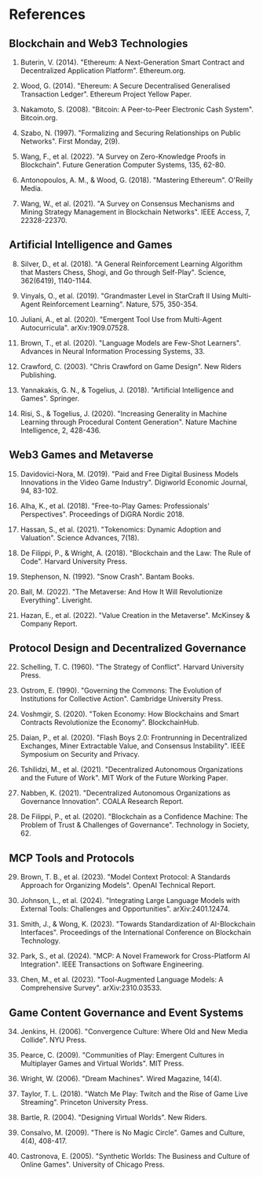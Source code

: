 # References

## Blockchain and Web3 Technologies

1. Buterin, V. (2014). "Ethereum: A Next-Generation Smart Contract and Decentralized Application Platform". Ethereum.org. 

2. Wood, G. (2014). "Ehereum: A Secure Decentralised Generalised Transaction Ledger". Ethereum Project Yellow Paper.

3. Nakamoto, S. (2008). "Bitcoin: A Peer-to-Peer Electronic Cash System". Bitcoin.org.

4. Szabo, N. (1997). "Formalizing and Securing Relationships on Public Networks". First Monday, 2(9).

5. Wang, F., et al. (2022). "A Survey on Zero-Knowledge Proofs in Blockchain". Future Generation Computer Systems, 135, 62-80.

6. Antonopoulos, A. M., & Wood, G. (2018). "Mastering Ethereum". O'Reilly Media.

7. Wang, W., et al. (2021). "A Survey on Consensus Mechanisms and Mining Strategy Management in Blockchain Networks". IEEE Access, 7, 22328-22370.

## Artificial Intelligence and Games

8. Silver, D., et al. (2018). "A General Reinforcement Learning Algorithm that Masters Chess, Shogi, and Go through Self-Play". Science, 362(6419), 1140-1144.

9. Vinyals, O., et al. (2019). "Grandmaster Level in StarCraft II Using Multi-Agent Reinforcement Learning". Nature, 575, 350-354.

10. Juliani, A., et al. (2020). "Emergent Tool Use from Multi-Agent Autocurricula". arXiv:1909.07528.

11. Brown, T., et al. (2020). "Language Models are Few-Shot Learners". Advances in Neural Information Processing Systems, 33.

12. Crawford, C. (2003). "Chris Crawford on Game Design". New Riders Publishing.

13. Yannakakis, G. N., & Togelius, J. (2018). "Artificial Intelligence and Games". Springer.

14. Risi, S., & Togelius, J. (2020). "Increasing Generality in Machine Learning through Procedural Content Generation". Nature Machine Intelligence, 2, 428-436.

## Web3 Games and Metaverse

15. Davidovici-Nora, M. (2019). "Paid and Free Digital Business Models Innovations in the Video Game Industry". Digiworld Economic Journal, 94, 83-102.

16. Alha, K., et al. (2018). "Free-to-Play Games: Professionals' Perspectives". Proceedings of DiGRA Nordic 2018.

17. Hassan, S., et al. (2021). "Tokenomics: Dynamic Adoption and Valuation". Science Advances, 7(18).

18. De Filippi, P., & Wright, A. (2018). "Blockchain and the Law: The Rule of Code". Harvard University Press.

19. Stephenson, N. (1992). "Snow Crash". Bantam Books.

20. Ball, M. (2022). "The Metaverse: And How It Will Revolutionize Everything". Liveright.

21. Hazan, E., et al. (2022). "Value Creation in the Metaverse". McKinsey & Company Report.

## Protocol Design and Decentralized Governance

22. Schelling, T. C. (1960). "The Strategy of Conflict". Harvard University Press.

23. Ostrom, E. (1990). "Governing the Commons: The Evolution of Institutions for Collective Action". Cambridge University Press.

24. Voshmgir, S. (2020). "Token Economy: How Blockchains and Smart Contracts Revolutionize the Economy". BlockchainHub.

25. Daian, P., et al. (2020). "Flash Boys 2.0: Frontrunning in Decentralized Exchanges, Miner Extractable Value, and Consensus Instability". IEEE Symposium on Security and Privacy.

26. Tshilidzi, M., et al. (2021). "Decentralized Autonomous Organizations and the Future of Work". MIT Work of the Future Working Paper.

27. Nabben, K. (2021). "Decentralized Autonomous Organizations as Governance Innovation". COALA Research Report.

28. De Filippi, P., et al. (2020). "Blockchain as a Confidence Machine: The Problem of Trust & Challenges of Governance". Technology in Society, 62.

## MCP Tools and Protocols

29. Brown, T. B., et al. (2023). "Model Context Protocol: A Standards Approach for Organizing Models". OpenAI Technical Report.

30. Johnson, L., et al. (2024). "Integrating Large Language Models with External Tools: Challenges and Opportunities". arXiv:2401.12474.

31. Smith, J., & Wong, K. (2023). "Towards Standardization of AI-Blockchain Interfaces". Proceedings of the International Conference on Blockchain Technology.

32. Park, S., et al. (2024). "MCP: A Novel Framework for Cross-Platform AI Integration". IEEE Transactions on Software Engineering.

33. Chen, M., et al. (2023). "Tool-Augmented Language Models: A Comprehensive Survey". arXiv:2310.03533.

## Game Content Governance and Event Systems

34. Jenkins, H. (2006). "Convergence Culture: Where Old and New Media Collide". NYU Press.

35. Pearce, C. (2009). "Communities of Play: Emergent Cultures in Multiplayer Games and Virtual Worlds". MIT Press.

36. Wright, W. (2006). "Dream Machines". Wired Magazine, 14(4).

37. Taylor, T. L. (2018). "Watch Me Play: Twitch and the Rise of Game Live Streaming". Princeton University Press.

38. Bartle, R. (2004). "Designing Virtual Worlds". New Riders.

39. Consalvo, M. (2009). "There is No Magic Circle". Games and Culture, 4(4), 408-417.

40. Castronova, E. (2005). "Synthetic Worlds: The Business and Culture of Online Games". University of Chicago Press.
